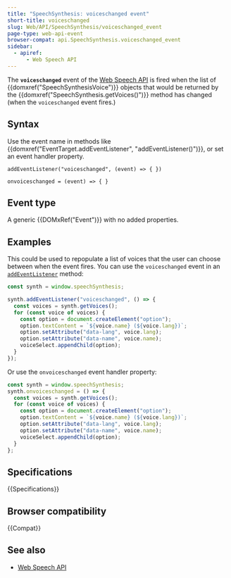 ```yaml
---
title: "SpeechSynthesis: voiceschanged event"
short-title: voiceschanged
slug: Web/API/SpeechSynthesis/voiceschanged_event
page-type: web-api-event
browser-compat: api.SpeechSynthesis.voiceschanged_event
sidebar:
  - apiref:
      - Web Speech API
---
```


The **`voiceschanged`** event of the [Web Speech API](/en-US/docs/Web/API/Web_Speech_API) is fired when the list of {{domxref("SpeechSynthesisVoice")}} objects that would be returned by the {{domxref("SpeechSynthesis.getVoices()")}} method has changed (when the `voiceschanged` event fires.)

## Syntax

Use the event name in methods like {{domxref("EventTarget.addEventListener", "addEventListener()")}}, or set an event handler property.

```js-nolint
addEventListener("voiceschanged", (event) => { })

onvoiceschanged = (event) => { }
```

## Event type

A generic {{DOMxRef("Event")}} with no added properties.

## Examples

This could be used to repopulate a list of voices that the user can choose between when the event fires. You can use the `voiceschanged` event in an [`addEventListener`](/en-US/docs/Web/API/EventTarget/addEventListener) method:

```js
const synth = window.speechSynthesis;

synth.addEventListener("voiceschanged", () => {
  const voices = synth.getVoices();
  for (const voice of voices) {
    const option = document.createElement("option");
    option.textContent = `${voice.name} (${voice.lang})`;
    option.setAttribute("data-lang", voice.lang);
    option.setAttribute("data-name", voice.name);
    voiceSelect.appendChild(option);
  }
});
```

Or use the `onvoiceschanged` event handler property:

```js
const synth = window.speechSynthesis;
synth.onvoiceschanged = () => {
  const voices = synth.getVoices();
  for (const voice of voices) {
    const option = document.createElement("option");
    option.textContent = `${voice.name} (${voice.lang})`;
    option.setAttribute("data-lang", voice.lang);
    option.setAttribute("data-name", voice.name);
    voiceSelect.appendChild(option);
  }
};
```

## Specifications

{{Specifications}}

## Browser compatibility

{{Compat}}

## See also

- [Web Speech API](/en-US/docs/Web/API/Web_Speech_API)
